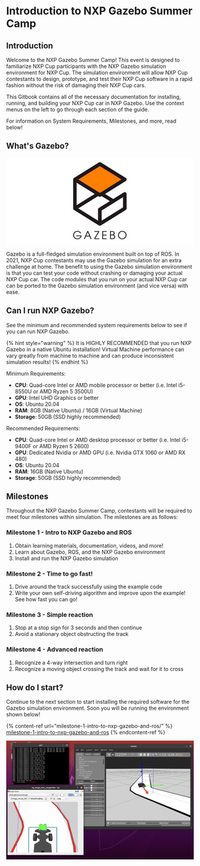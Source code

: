 # Introduction to NXP Gazebo Summer Camp

## Introduction

Welcome to the NXP Gazebo Summer Camp! This event is designed to familiarize NXP Cup participants with the NXP Gazebo simulation environment for NXP Cup. The simulation environment will allow NXP Cup contestants to design, prototype, and test their NXP Cup software in a rapid fashion without the risk of damaging their NXP Cup cars.&#x20;

This Gitbook contains all of the necessary documentation for installing, running, and building your NXP Cup car in NXP Gazebo. Use the context menus on the left to go through each section of the guide.

For information on System Requirements, Milestones, and more, read below!

## What's Gazebo?

![](<../.gitbook/assets/image (10) (1) (1).png>)

Gazebo is a full-fledged simulation environment built on top of ROS. In 2021, NXP Cup contestants may use the Gazebo simulation for an extra challenge at home. The benefit to using the Gazebo simulation environment is that you can test your code without crashing or damaging your actual NXP Cup car. The code modules that you run on your actual NXP Cup car can be ported to the Gazebo simulation environment (and vice versa) with ease.

## Can I run NXP Gazebo?

See the minimum and recommended system requirements below to see if you can run NXP Gazebo.

{% hint style="warning" %}
It is HIGHLY RECOMMENDED that you run NXP Gazebo in a native Ubuntu installation! Virtual Machine performance can vary greatly from machine to machine and can produce inconsistent simulation results!
{% endhint %}

Minimum Requirements:

* **CPU**: Quad-core Intel or AMD mobile processor or better (i.e. Intel i5-8550U or AMD Ryzen 5 3500U)
* **GPU**: Intel UHD Graphics or better
* **OS**: Ubuntu 20.04
* **RAM**: 8GB (Native Ubuntu) / 16GB (Virtual Machine)
* **Storage**: 50GB (SSD highly recommended)

Recommended Requirements:

* **CPU**: Quad-core Intel or AMD desktop processor or better (i.e. Intel i5-9400F or AMD Ryzen 5 2600)
* **GPU**: Dedicated Nvidia or AMD GPU (i.e. Nvidia GTX 1060 or AMD RX 480)
* **OS**: Ubuntu 20.04
* **RAM**: 16GB (Native Ubuntu)
* **Storage**: 50GB (SSD highly recommended)

## Milestones

Throughout the NXP Gazebo Summer Camp, contestants will be required to meet four milestones within simulation. The milestones are as follows:

### Milestone 1 - Intro to NXP Gazebo and ROS

1. Obtain learning materials, documentation, videos, and more!
2. Learn about Gazebo, ROS, and the NXP Gazebo environment
3. Install and run the NXP Gazebo simulation

### Milestone 2 - Time to go fast!

1. Drive around the track successfully using the example code
2. Write your own self-driving algorithm and improve upon the example! See how fast you can go!

### Milestone 3 - Simple reaction

1. Stop at a stop sign for 3 seconds and then continue
2. Avoid a stationary object obstructing the track

### Milestone 4 - Advanced reaction

1. Recognize a 4-way intersection and turn right
2. Recognize a moving object crossing the track and wait for it to cross

## How do I start?

Continue to the next section to start installing the required software for the Gazebo simulation environment. Soon you will be running the environment shown below!

{% content-ref url="milestone-1-intro-to-nxp-gazebo-and-ros/" %}
[milestone-1-intro-to-nxp-gazebo-and-ros](milestone-1-intro-to-nxp-gazebo-and-ros/)
{% endcontent-ref %}

![NXP Cup Car in Gazebo Simulation](<../.gitbook/assets/image (11) (1) (1).png>)


